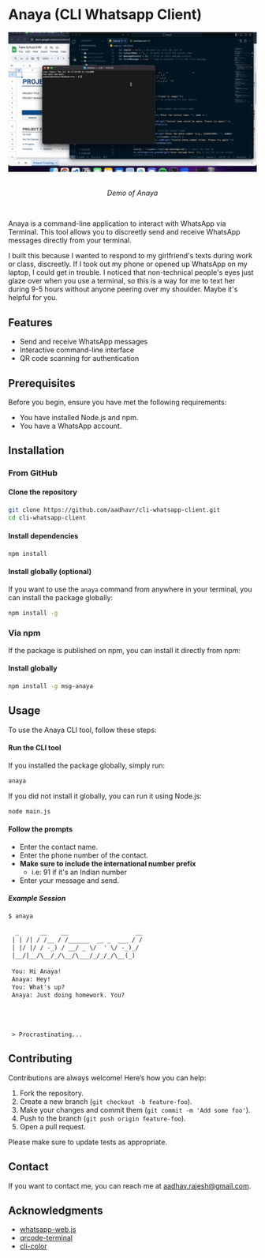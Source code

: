# Anaya (CLI Whatsapp Client)

<div align="center">
  <img src="demo.gif" alt="Demo of Anaya">
  <p align="center"><br>
<i>Demo of Anaya</i></p>
</div>
<br>


Anaya is a command-line application to interact with WhatsApp via Terminal. This tool allows you to discreetly send and receive WhatsApp messages directly from your terminal.

I built this because I wanted to respond to my girlfriend's texts during work or class, discreetly. If I took out my phone or opened up WhatsApp on my laptop, I could get in trouble. I noticed that non-technical people's eyes just glaze over when you use a terminal, so this is a way for me to text her during 9-5 hours without anyone peering over my shoulder. Maybe it's helpful for you.

## Features

- Send and receive WhatsApp messages
- Interactive command-line interface
- QR code scanning for authentication

## Prerequisites

Before you begin, ensure you have met the following requirements:

- You have installed Node.js and npm.
- You have a WhatsApp account.

## Installation

### From GitHub

#### Clone the repository

   ```sh
   git clone https://github.com/aadhavr/cli-whatsapp-client.git
   cd cli-whatsapp-client
   ```

#### Install dependencies

   ```sh
   npm install
   ```

#### Install globally (optional)

   If you want to use the `anaya` command from anywhere in your terminal, you can install the package globally:

   ```sh
   npm install -g
   ```

### Via npm

If the package is published on npm, you can install it directly from npm:

#### Install globally

   ```sh
   npm install -g msg-anaya
   ```

## Usage

To use the Anaya CLI tool, follow these steps:

#### Run the CLI tool

   If you installed the package globally, simply run:

   ```sh
   anaya
   ```

   If you did not install it globally, you can run it using Node.js:

   ```sh
   node main.js
   ```

#### Follow the prompts

- Enter the contact name.
- Enter the phone number of the contact. 
- **Make sure to include the international number prefix**
  - i.e: 91 if it's an Indian number
- Enter your message and send.

#### *Example Session*

   ```
   $ anaya

     _      __    __                   __
    | | /| / /__ / /______  __ _  ___ / /
    | |/ |/ / -_) / __/ _ \/  ' \/ -_)_/ 
    |__/|__/\__/_/\__/\___/_/_/_/\__(_)  
 
    You: Hi Anaya!
    Anaya: Hey!
    You: What's up?
    Anaya: Just doing homework. You?




    > Procrastinating...
   ```


## Contributing

Contributions are always welcome! Here’s how you can help:

1. Fork the repository.
2. Create a new branch (`git checkout -b feature-foo`).
3. Make your changes and commit them (`git commit -m 'Add some foo'`).
4. Push to the branch (`git push origin feature-foo`).
5. Open a pull request.

Please make sure to update tests as appropriate.

## Contact

If you want to contact me, you can reach me at [aadhav.rajesh@gmail.com](mailto:aadhav.rajesh@gmail.com).

## Acknowledgments

- [whatsapp-web.js](https://github.com/pedroslopez/whatsapp-web.js)
- [qrcode-terminal](https://github.com/gtanner/qrcode-terminal)
- [cli-color](https://github.com/medikoo/cli-color)
